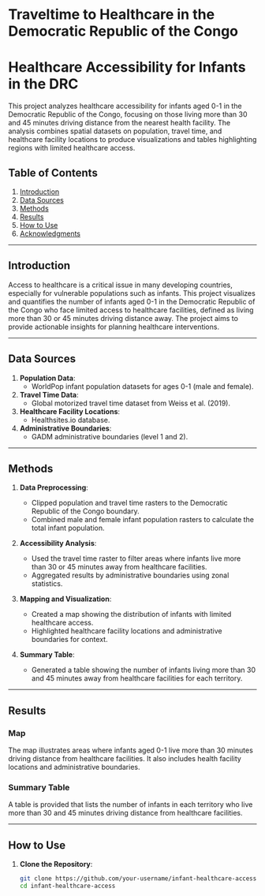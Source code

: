 # Traveltime to Healthcare in the Democratic Republic of the Congo

# Healthcare Accessibility for Infants in the DRC

This project analyzes healthcare accessibility for infants aged 0-1 in the Democratic Republic of the Congo, focusing on those living more than 30 and 45 minutes driving distance from the nearest health facility. The analysis combines spatial datasets on population, travel time, and healthcare facility locations to produce visualizations and tables highlighting regions with limited healthcare access.

## Table of Contents
1. [Introduction](#introduction)
2. [Data Sources](#data-sources)
3. [Methods](#methods)
4. [Results](#results)
5. [How to Use](#how-to-use)
6. [Acknowledgments](#acknowledgments)

---

## Introduction

Access to healthcare is a critical issue in many developing countries, especially for vulnerable populations such as infants. This project visualizes and quantifies the number of infants aged 0-1 in the Democratic Republic of the Congo who face limited access to healthcare facilities, defined as living more than 30 or 45 minutes driving distance away. The project aims to provide actionable insights for planning healthcare interventions.

---

## Data Sources

1. **Population Data**:
   - WorldPop infant population datasets for ages 0-1 (male and female).
2. **Travel Time Data**:
   - Global motorized travel time dataset from Weiss et al. (2019).
3. **Healthcare Facility Locations**:
   - Healthsites.io database.
4. **Administrative Boundaries**:
   - GADM administrative boundaries (level 1 and 2).

---

## Methods

1. **Data Preprocessing**:
   - Clipped population and travel time rasters to the Democratic Republic of the Congo boundary.
   - Combined male and female infant population rasters to calculate the total infant population.

2. **Accessibility Analysis**:
   - Used the travel time raster to filter areas where infants live more than 30 or 45 minutes away from healthcare facilities.
   - Aggregated results by administrative boundaries using zonal statistics.

3. **Mapping and Visualization**:
   - Created a map showing the distribution of infants with limited healthcare access.
   - Highlighted healthcare facility locations and administrative boundaries for context.

4. **Summary Table**:
   - Generated a table showing the number of infants living more than 30 and 45 minutes away from healthcare facilities for each territory.

---

## Results

### Map
The map illustrates areas where infants aged 0-1 live more than 30 minutes driving distance from healthcare facilities. It also includes health facility locations and administrative boundaries.

### Summary Table
A table is provided that lists the number of infants in each territory who live more than 30 and 45 minutes driving distance from healthcare facilities.

---

## How to Use

1. **Clone the Repository**:
   ```bash
   git clone https://github.com/your-username/infant-healthcare-access.git
   cd infant-healthcare-access
